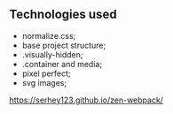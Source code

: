 ## Technologies used

- normalize.css;
- base project structure;
- .visually-hidden;
- .container and media;
- pixel perfect;
- svg images;

https://serhey123.github.io/zen-webpack/
